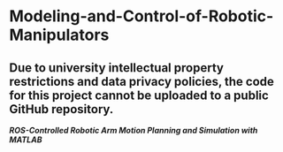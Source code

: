 # Modeling-and-Control-of-Robotic-Manipulators

## Due to university intellectual property restrictions and data privacy policies, the code for this project cannot be uploaded to a public GitHub repository.
**_ROS-Controlled Robotic Arm Motion Planning and Simulation with MATLAB_**
